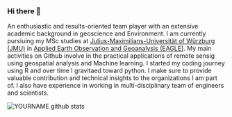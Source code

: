 ### Hi there 👋

An enthusiastic and results-oriented team player with an extensive academic background in geoscience and Environment. I am currently pursiuing my MSc studies at [Julius-Maximilians-Universität of Würzburg (JMU)](https://www.uni-wuerzburg.de/en/home/) in [Applied Earth Observation and Geoanalysis (EAGLE)](http://eagle-science.org/). My main activities on Github involve in the practical applications of remote sensig using geospatial analysis and Machine learning. I started my coding journey using R and over time I gravitaed toward python. 
I make sure to provide valuable contribution and technical insights to the organizations I am part of. I also have experience in working in multi-disciplinary team of engineers and scientists.

![YOURNAME github stats](https://github-readme-stats.vercel.app/api?username=WalidGharianiEAGLE&show_icons=true&hide_border=true)
